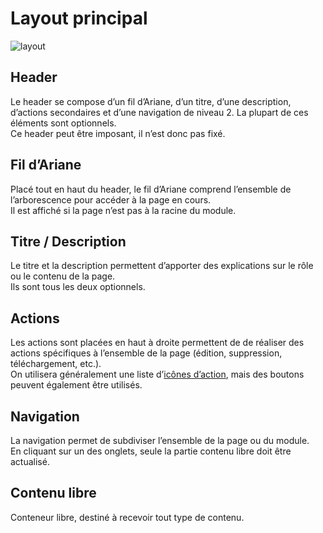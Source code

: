 # Layout principal

![layout](guidelines/components/templates/level-2-horizontal-navigation/images/layout.png)

## Header
Le header se compose d’un fil d’Ariane, d’un titre, d’une description, d’actions secondaires et d’une navigation de niveau 2. La plupart de ces éléments sont optionnels.  
Ce header peut être imposant, il n’est donc pas fixé.  

## Fil d’Ariane
Placé tout en haut du header, le fil d’Ariane comprend l’ensemble de l’arborescence pour accéder à la page en cours.  
Il est affiché si la page n’est pas à la racine du module.

## Titre / Description
Le titre et la description permettent d’apporter des explications sur le rôle ou le contenu de la page.  
Ils sont tous les deux optionnels.

## Actions
Les actions sont placées en haut à droite permettent de de réaliser des actions spécifiques à l’ensemble de la page (édition, suppression, téléchargement, etc.).  
On utilisera généralement une liste d’[icônes d’action](/components/actions/action-icons), mais des boutons peuvent également être utilisés.

## Navigation
La navigation permet de subdiviser l’ensemble de la page ou du module.  
En cliquant sur un des onglets, seule la partie contenu libre doit être actualisé.

## Contenu libre
Conteneur libre, destiné à recevoir tout type de contenu.
